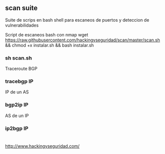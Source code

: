 ## scan suite

Suite de scrips en bash shell para escaneos de puertos y deteccion de vulnerabilidades

Script de escaneos bash con nmap
wget https://raw.githubusercontent.com/hackingyseguridad/scan/master/scan.sh && chmod +x instalar.sh && bash instalar.sh
### sh scan.sh

Traceroute BGP
### tracebgp IP

IP de un AS
### bgp2ip IP

AS de un IP
### ip2bgp IP


#
http://www.hackingyseguridad.com/
#
